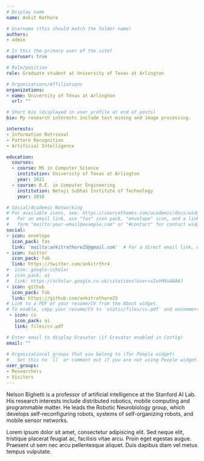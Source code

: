 ```yaml
---
# Display name
name: Ankit Rathore

# Username (this should match the folder name)
authors:
- admin

# Is this the primary user of the site?
superuser: true

# Role/position
role: Graduate student at University of Texas at Arlington

# Organizations/Affiliations
organizations:
- name: University of Texas at Arlington
  url: ""

# Short bio (displayed in user profile at end of posts)
bio: My research interests include text mining and image processing.

interests:
- Information Retrieval
- Pattern Recognition
- Artificial Intelligence

education:
  courses:
  - course: MS in Computer Science
    institution: University of Texas at Arlington
    year: 2021
  - course: B.E. in Computer Engineering
    institution: Netaji Subhas Institute of Technology
    year: 2016

# Social/Academic Networking
# For available icons, see: https://sourcethemes.com/academic/docs/widgets/#icons
#   For an email link, use "fas" icon pack, "envelope" icon, and a link in the
#   form "mailto:your-email@example.com" or "#contact" for contact widget.
social:
- icon: envelope
  icon_pack: fas
  link: 'mailto:ankitrathore25@gmail.com'  # For a direct email link, use "mailto:test@example.org".
- icon: twitter
  icon_pack: fab
  link: https://twitter.com/ankitrthr4
#- icon: google-scholar
#  icon_pack: ai
#  link: https://scholar.google.co.uk/citations?user=sIwtMXoAAAAJ
- icon: github
  icon_pack: fab
  link: https://github.com/ankitrathore25
# Link to a PDF of your resume/CV from the About widget.
# To enable, copy your resume/CV to `static/files/cv.pdf` and uncomment the lines below.  
 - icon: cv
   icon_pack: ai
   link: files/cv.pdf

# Enter email to display Gravatar (if Gravatar enabled in Config)
email: ""
  
# Organizational groups that you belong to (for People widget)
#   Set this to `[]` or comment out if you are not using People widget.  
user_groups:
- Researchers
- Visitors
---
```


Nelson Bighetti is a professor of artificial intelligence at the Stanford AI Lab. His research interests include distributed robotics, mobile computing and programmable matter. He leads the Robotic Neurobiology group, which develops self-reconfiguring robots, systems of self-organizing robots, and mobile sensor networks.

Lorem ipsum dolor sit amet, consectetur adipiscing elit. Sed neque elit, tristique placerat feugiat ac, facilisis vitae arcu. Proin eget egestas augue. Praesent ut sem nec arcu pellentesque aliquet. Duis dapibus diam vel metus tempus vulputate. 

